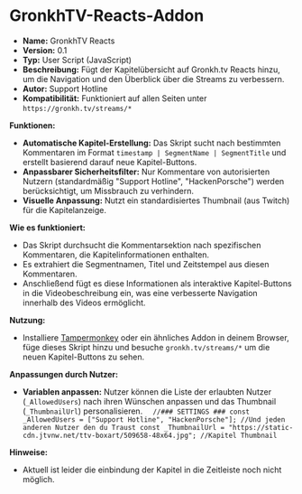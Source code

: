# GronkhTV-Reacts-Addon

- **Name:** GronkhTV Reacts
- **Version:** 0.1
- **Typ:** User Script (JavaScript)
- **Beschreibung:** Fügt der Kapitelübersicht auf Gronkh.tv Reacts hinzu, um die Navigation und den Überblick über die Streams zu verbessern.
- **Autor:** Support Hotline
- **Kompatibilität:** Funktioniert auf allen Seiten unter `https://gronkh.tv/streams/*`

**Funktionen:**
- **Automatische Kapitel-Erstellung:** Das Skript sucht nach bestimmten Kommentaren im Format `timestamp | SegmentName | SegmentTitle` und erstellt basierend darauf neue Kapitel-Buttons.
- **Anpassbarer Sicherheitsfilter:** Nur Kommentare von autorisierten Nutzern (standardmäßig "Support Hotline", "HackenPorsche") werden berücksichtigt, um Missbrauch zu verhindern.
- **Visuelle Anpassung:** Nutzt ein standardisiertes Thumbnail (aus Twitch) für die Kapitelanzeige.

**Wie es funktioniert:**
- Das Skript durchsucht die Kommentarsektion nach spezifischen Kommentaren, die Kapitelinformationen enthalten.
- Es extrahiert die Segmentnamen, Titel und Zeitstempel aus diesen Kommentaren.
- Anschließend fügt es diese Informationen als interaktive Kapitel-Buttons in die Videobeschreibung ein, was eine verbesserte Navigation innerhalb des Videos ermöglicht.

**Nutzung:**
- Installiere [Tampermonkey](https://www.tampermonkey.net) oder ein ähnliches Addon in deinem Browser, füge dieses Skript hinzu und besuche `gronkh.tv/streams/*` um die neuen Kapitel-Buttons zu sehen.

**Anpassungen durch Nutzer:**
- **Variablen anpassen:** Nutzer können die Liste der erlaubten Nutzer (`_AllowedUsers`) nach ihren Wünschen anpassen und das Thumbnail (`_ThumbnailUrl`) personalisieren.
`  //### SETTINGS ###
  const _AllowedUsers = ["Support Hotline", "HackenPorsche"]; //Und jeden anderen Nutzer den du Traust
  const _ThumbnailUrl = "https://static-cdn.jtvnw.net/ttv-boxart/509658-48x64.jpg"; //Kapitel Thumbnail`

**Hinweise:**
- Aktuell ist leider die einbindung der Kapitel in die Zeitleiste noch nicht möglich. 
